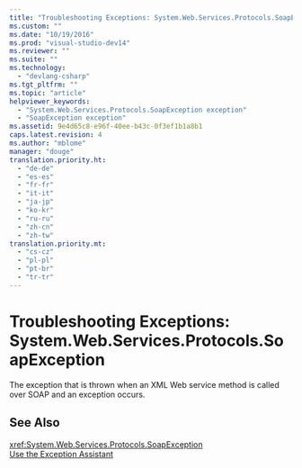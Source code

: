 ```yaml
---
title: "Troubleshooting Exceptions: System.Web.Services.Protocols.SoapException | hehe"
ms.custom: ""
ms.date: "10/19/2016"
ms.prod: "visual-studio-dev14"
ms.reviewer: ""
ms.suite: ""
ms.technology: 
  - "devlang-csharp"
ms.tgt_pltfrm: ""
ms.topic: "article"
helpviewer_keywords: 
  - "System.Web.Services.Protocols.SoapException exception"
  - "SoapException exception"
ms.assetid: 9e4d65c8-e96f-40ee-b43c-0f3ef1b1a8b1
caps.latest.revision: 4
ms.author: "mblome"
manager: "douge"
translation.priority.ht: 
  - "de-de"
  - "es-es"
  - "fr-fr"
  - "it-it"
  - "ja-jp"
  - "ko-kr"
  - "ru-ru"
  - "zh-cn"
  - "zh-tw"
translation.priority.mt: 
  - "cs-cz"
  - "pl-pl"
  - "pt-br"
  - "tr-tr"
---
```

# Troubleshooting Exceptions: System.Web.Services.Protocols.SoapException
The exception that is thrown when an XML Web service method is called over SOAP and an exception occurs.  
  
## See Also  
 <xref:System.Web.Services.Protocols.SoapException>   
 [Use the Exception Assistant](../Topic/How%20to:%20Use%20the%20Exception%20Assistant.md)